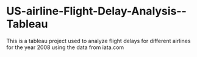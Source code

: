 # US-airline-Flight-Delay-Analysis--Tableau
This is a tableau project used to analyze flight delays for different airlines for the year 2008 using the data from iata.com
